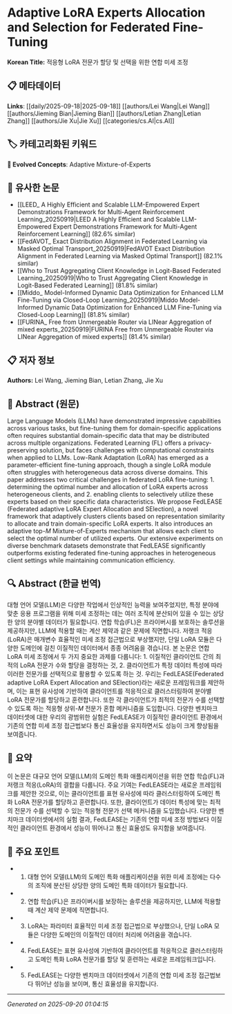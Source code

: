 # Adaptive LoRA Experts Allocation and Selection for Federated Fine-Tuning

**Korean Title:** 적응형 LoRA 전문가 할당 및 선택을 위한 연합 미세 조정

## 📋 메타데이터

**Links**: [[daily/2025-09-18|2025-09-18]] [[authors/Lei Wang|Lei Wang]] [[authors/Jieming Bian|Jieming Bian]] [[authors/Letian Zhang|Letian Zhang]] [[authors/Jie Xu|Jie Xu]] [[categories/cs.AI|cs.AI]]

## 🏷️ 카테고리화된 키워드
**🚀 Evolved Concepts**: Adaptive Mixture-of-Experts

## 🔗 유사한 논문
- [[LEED_ A Highly Efficient and Scalable LLM-Empowered Expert Demonstrations Framework for Multi-Agent Reinforcement Learning_20250919|LEED A Highly Efficient and Scalable LLM-Empowered Expert Demonstrations Framework for Multi-Agent Reinforcement Learning]] (82.6% similar)
- [[FedAVOT_ Exact Distribution Alignment in Federated Learning via Masked Optimal Transport_20250919|FedAVOT Exact Distribution Alignment in Federated Learning via Masked Optimal Transport]] (82.1% similar)
- [[Who to Trust Aggregating Client Knowledge in Logit-Based Federated Learning_20250919|Who to Trust Aggregating Client Knowledge in Logit-Based Federated Learning]] (81.8% similar)
- [[Middo_ Model-Informed Dynamic Data Optimization for Enhanced LLM Fine-Tuning via Closed-Loop Learning_20250919|Middo Model-Informed Dynamic Data Optimization for Enhanced LLM Fine-Tuning via Closed-Loop Learning]] (81.8% similar)
- [[FURINA_ Free from Unmergeable Router via LINear Aggregation of mixed experts_20250919|FURINA Free from Unmergeable Router via LINear Aggregation of mixed experts]] (81.4% similar)

## 📋 저자 정보

**Authors:** Lei Wang, Jieming Bian, Letian Zhang, Jie Xu

## 📄 Abstract (원문)

Large Language Models (LLMs) have demonstrated impressive capabilities across
various tasks, but fine-tuning them for domain-specific applications often
requires substantial domain-specific data that may be distributed across
multiple organizations. Federated Learning (FL) offers a privacy-preserving
solution, but faces challenges with computational constraints when applied to
LLMs. Low-Rank Adaptation (LoRA) has emerged as a parameter-efficient
fine-tuning approach, though a single LoRA module often struggles with
heterogeneous data across diverse domains. This paper addresses two critical
challenges in federated LoRA fine-tuning: 1. determining the optimal number and
allocation of LoRA experts across heterogeneous clients, and 2. enabling
clients to selectively utilize these experts based on their specific data
characteristics. We propose FedLEASE (Federated adaptive LoRA Expert Allocation
and SElection), a novel framework that adaptively clusters clients based on
representation similarity to allocate and train domain-specific LoRA experts.
It also introduces an adaptive top-$M$ Mixture-of-Experts mechanism that allows
each client to select the optimal number of utilized experts. Our extensive
experiments on diverse benchmark datasets demonstrate that FedLEASE
significantly outperforms existing federated fine-tuning approaches in
heterogeneous client settings while maintaining communication efficiency.

## 🔍 Abstract (한글 번역)

대형 언어 모델(LLM)은 다양한 작업에서 인상적인 능력을 보여주었지만, 특정 분야에 맞춘 응용 프로그램을 위해 미세 조정하는 데는 여러 조직에 분산되어 있을 수 있는 상당한 양의 분야별 데이터가 필요합니다. 연합 학습(FL)은 프라이버시를 보호하는 솔루션을 제공하지만, LLM에 적용할 때는 계산 제약과 같은 문제에 직면합니다. 저랭크 적응(LoRA)은 매개변수 효율적인 미세 조정 접근법으로 부상했지만, 단일 LoRA 모듈은 다양한 도메인에 걸친 이질적인 데이터에서 종종 어려움을 겪습니다. 본 논문은 연합 LoRA 미세 조정에서 두 가지 중요한 과제를 다룹니다: 1. 이질적인 클라이언트 간의 최적의 LoRA 전문가 수와 할당을 결정하는 것, 2. 클라이언트가 특정 데이터 특성에 따라 이러한 전문가를 선택적으로 활용할 수 있도록 하는 것. 우리는 FedLEASE(Federated adaptive LoRA Expert Allocation and SElection)라는 새로운 프레임워크를 제안하며, 이는 표현 유사성에 기반하여 클라이언트를 적응적으로 클러스터링하여 분야별 LoRA 전문가를 할당하고 훈련합니다. 또한 각 클라이언트가 최적의 전문가 수를 선택할 수 있도록 하는 적응형 상위-$M$ 전문가 혼합 메커니즘을 도입합니다. 다양한 벤치마크 데이터셋에 대한 우리의 광범위한 실험은 FedLEASE가 이질적인 클라이언트 환경에서 기존의 연합 미세 조정 접근법보다 통신 효율성을 유지하면서도 성능이 크게 향상됨을 보여줍니다.

## 📝 요약

이 논문은 대규모 언어 모델(LLM)의 도메인 특화 애플리케이션을 위한 연합 학습(FL)과 저랭크 적응(LoRA)의 결합을 다룹니다. 주요 기여는 FedLEASE라는 새로운 프레임워크를 제안한 것으로, 이는 클라이언트를 표현 유사성에 따라 클러스터링하여 도메인 특화 LoRA 전문가를 할당하고 훈련합니다. 또한, 클라이언트가 데이터 특성에 맞는 최적의 전문가 수를 선택할 수 있는 적응형 전문가 선택 메커니즘을 도입했습니다. 다양한 벤치마크 데이터셋에서의 실험 결과, FedLEASE는 기존의 연합 미세 조정 방법보다 이질적인 클라이언트 환경에서 성능이 뛰어나고 통신 효율성도 유지함을 보여줍니다.

## 🎯 주요 포인트

- 1. 대형 언어 모델(LLM)의 도메인 특화 애플리케이션을 위한 미세 조정에는 다수의 조직에 분산된 상당한 양의 도메인 특화 데이터가 필요합니다.

- 2. 연합 학습(FL)은 프라이버시를 보장하는 솔루션을 제공하지만, LLM에 적용할 때 계산 제약 문제에 직면합니다.

- 3. LoRA는 파라미터 효율적인 미세 조정 접근법으로 부상했으나, 단일 LoRA 모듈은 다양한 도메인의 이질적인 데이터 처리에 어려움을 겪습니다.

- 4. FedLEASE는 표현 유사성에 기반하여 클라이언트를 적응적으로 클러스터링하고 도메인 특화 LoRA 전문가를 할당 및 훈련하는 새로운 프레임워크입니다.

- 5. FedLEASE는 다양한 벤치마크 데이터셋에서 기존의 연합 미세 조정 접근법보다 뛰어난 성능을 보이며, 통신 효율성을 유지합니다.

---

*Generated on 2025-09-20 01:04:15*